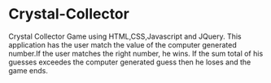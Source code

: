 # Crystal-Collector
Crystal Collector Game using HTML,CSS,Javascript and JQuery. This application has the user match the value of the computer generated number.If the user matches the right number, he wins. If the sum total of his guesses exceedes the computer generated guess then he loses and the game ends.

